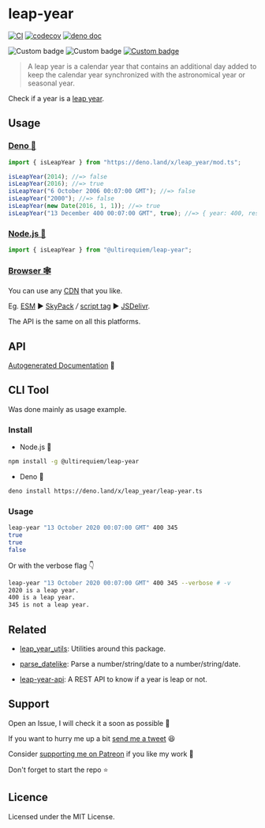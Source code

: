 # leap-year

[![CI](https://github.com/UltiRequiem/leap-year/actions/workflows/ci.yaml/badge.svg)](https://github.com/UltiRequiem/leap-year/actions/workflows/ci.yaml)
[![codecov](https://codecov.io/gh/ultirequiem/leap-year/branch/main/graph/badge.svg)](https://codecov.io/gh/ultirequiem/leap-year)
[![deno doc](https://doc.deno.land/badge.svg)](https://doc.deno.land/https/deno.land/x/leap_year/mod.ts)

![Custom badge](https://img.shields.io/endpoint?url=https%3A%2F%2Fdeno-visualizer.danopia.net%2Fshields%2Fdep-count%2Fx%2Fleap_year%2Fmod.ts)
![Custom badge](https://img.shields.io/endpoint?url=https%3A%2F%2Fdeno-visualizer.danopia.net%2Fshields%2Fupdates%2Fx%2Fleap_year%2Fmod.ts)
[![Custom badge](https://img.shields.io/endpoint?url=https%3A%2F%2Fdeno-visualizer.danopia.net%2Fshields%2Flatest-version%2Fx%2Fleap_year%2Fmod.ts)](https://deno.land/x/leap_year)

> A leap year is a calendar year that contains an additional day added to keep
> the calendar year synchronized with the astronomical year or seasonal year.

Check if a year is a [leap year](https://en.wikipedia.org/wiki/Leap_year).

## Usage

### [Deno 🚀](https://deno.land/x/leap_year)

```javascript
import { isLeapYear } from "https://deno.land/x/leap_year/mod.ts";

isLeapYear(2014); //=> false
isLeapYear(2016); //=> true
isLeapYear("6 October 2006 00:07:00 GMT"); //=> false
isLeapYear("2000"); //=> false
isLeapYear(new Date(2016, 1, 1)); //=> true
isLeapYear("13 December 400 00:07:00 GMT", true); //=> { year: 400, result: true }
```

### [Node.js 🐢](https://www.npmjs.com/package/@ultirequiem/leap-year)

```typescript
import { isLeapYear } from "@ultirequiem/leap-year";
```

### [Browser 🕸](https://developer.mozilla.org/en-US/docs/Glossary/Browser)

You can use any [CDN](https://en.wikipedia.org/wiki/Content_delivery_network)
that you like.

Eg. [ESM](https://developer.mozilla.org/en-US/docs/Web/JavaScript/Guide/Modules)
▶ [SkyPack](https://cdn.skypack.dev/@ultirequiem/leap-year) _/_
[script tag](https://developer.mozilla.org/en-US/docs/Web/HTML/Element/script) ▶
[JSDelivr](https://cdn.jsdelivr.net/npm/@ultirequiem/leap-year).

The API is the same on all this platforms.

## API

[Autogenerated Documentation](https://doc.deno.land/https://deno.land/x/leap_year/mod.ts)
🚀

## CLI Tool

Was done mainly as usage example.

### Install

- Node.js 🦍

```sh
npm install -g @ultirequiem/leap-year
```

- Deno 🦕

```sh
deno install https://deno.land/x/leap_year/leap-year.ts
```

### Usage

```sh
leap-year "13 October 2020 00:07:00 GMT" 400 345
true
true
false
```

Or with the verbose flag 👇

```sh
leap-year "13 October 2020 00:07:00 GMT" 400 345 --verbose # -v
2020 is a leap year.
400 is a leap year.
345 is not a leap year.
```

## Related

- [leap_year_utils](https://github.com/UltiRequiem/leap_year_utils): Utilities
  around this package.

- [parse_datelike](https://github.com/UltiRequiem/parse_datelike): Parse a
  number/string/date to a number/string/date.

- [leap-year-api](https://github.com/UltiRequiem/leap-year-api): A REST API to
  know if a year is leap or not.

## Support

Open an Issue, I will check it a soon as possible 👀

If you want to hurry me up a bit
[send me a tweet](https://twitter.com/intent/tweet?text=%40UltiRequiem%20) 😆

Consider [supporting me on Patreon](https://patreon.com/UltiRequiem) if you like
my work 🚀

Don't forget to start the repo ⭐

## Licence

Licensed under the MIT License.
